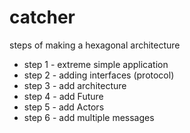 # catcher
steps of making a hexagonal architecture

* step 1 - extreme simple application
* step 2 - adding interfaces (protocol)
* step 3 - add architecture
* step 4 - add Future
* step 5 - add Actors 
* step 6 - add multiple messages 

